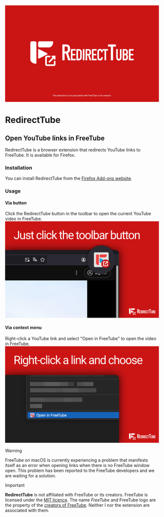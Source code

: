 ![](/assets/banner.png)

# RedirectTube

## Open YouTube links in FreeTube

RedirectTube is a browser extension that redirects YouTube links to FreeTube. It is available for Firefox.

### Installation

You can install RedirectTube from the [Firefox Add-ons website](https://addons.mozilla.org/firefox/addon/redirecttube/).

### Usage

#### Via button

Click the RedirectTube button in the toolbar to open the current YouTube video in FreeTube.
![](/assets/toolbar.png)

#### Via context menu

Right-click a YouTube link and select "Open in FreeTube" to open the video in FreeTube.
![](/assets/context-menu.png)

> [!WARNING]
> FreeTube on macOS is currently experiencing a problem that manifests itself as an error when opening links when there is no FreeTube window open. This problem has been reported to the FreeTube developers and we are waiting for a solution.

> [!IMPORTANT]
> **RedirectTube** is not affiliated with FreeTube or its creators. FreeTube is licensed under the [MIT licence](https://github.com/FreeTubeApp/FreeTube-Docs/blob/master/LICENSE). The name *FreeTube* and FreeTube logo are the property of the [creators of FreeTube](https://docs.freetubeapp.io/credits/). Neither I nor the extension are associated with them.
